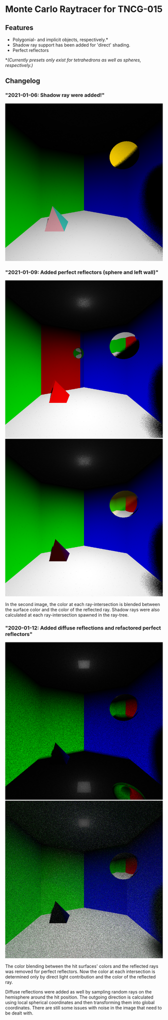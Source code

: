 # Monte Carlo Raytracer for TNCG-015

## Features

* Polygonial- and implicit objects, respectively.*
* Shadow ray support has been added for 'direct' shading.
* Perfect reflectors

\**(Currently presets only exist for tetrahedrons as well as spheres, respectively.)*
## Changelog

### "2021-01-06: Shadow ray were added!"

![Shadow rays introduced](Output/CurrentState.png)

### "2021-01-09: Added perfect reflectors (sphere and left wall)"

![Perfect reflectors introduced](Output/PerfectReflectors.png)
![Perfect reflectors introduced, now without wall mirror](Output/PerfectReflectors2.png)

In the second image, the color at each ray-intersection is blended between the surface color and the color of the reflected ray. Shadow rays were also calculated at each ray-intersection spawned in the ray-tree.

### "2020-01-12: Added diffuse reflections and refactored perfect reflectors"

![Perfect reflectors without color blending](Output/PerfectReflectors3.png)
![Diffuse reflections introduced](Output/DiffuseReflections.png)

The color blending between the hit surfaces' colors and the reflected rays was removed for perfect reflectors. Now the color at each intersection is determined only by direct light contribution and the color of the reflected ray.

Diffuse reflections were added as well by sampling random rays on the hemisphere around the hit position. The outgoing direction is calculated using local spherical coordinates and then transforming them into global coordinates. There are still some issues with noise in the image that need to be dealt with.
